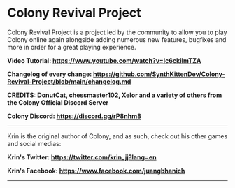 # Colony Revival Project

Colony Revival Project is a project led by the community to allow you to play Colony online again alongside adding numerous new features, bugfixes and more in order for a great playing experience.

**Video Tutorial: https://www.youtube.com/watch?v=Ic6ckilmTZA**

**Changelog of every change: https://github.com/SynthKittenDev/Colony-Revival-Project/blob/main/changelog.md**

**CREDITS: DonutCat, chessmaster102, Xelor and a variety of others from the Colony Official Discord Server**

**Colony Discord: https://discord.gg/rP8nhm8**

------------------------------

Krin is the original author of Colony, and as such, check out his other games and social medias:

**Krin's Twitter: https://twitter.com/krin_jj?lang=en**

**Krin's Facebook: https://www.facebook.com/juangbhanich**

------------------------------
